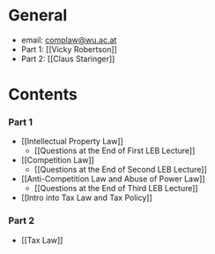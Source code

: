 # General
- email: complaw@wu.ac.at
- Part 1: [[Vicky Robertson]]
- Part 2: [[Claus Staringer]]
# Contents
### Part 1
- [[Intellectual Property Law]]
	- [[Questions at the End of First LEB Lecture]]
- [[Competition Law]]
	- [[Questions at the End of Second LEB Lecture]]
- [[Anti-Competition Law and Abuse of Power Law]]
	- [[Questions at the End of Third LEB Lecture]]
- [[Intro into Tax Law and Tax Policy]]
### Part 2
- [[Tax Law]]